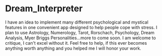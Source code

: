 # Dream_Interpreter
I have an idea to implement many different psychological and mystical features in one convenient app designed to help people cope with stress. I plan to use Astrology, Numerology, Tarot, Rorschach, Psychology, Dream Analysis, Myer Briggs Personalities...more to come soon. I am welcome to critique, I can't excel without it. Feel free to help, if this ever becomes anything worth anything and you helped me I will honor your work.
